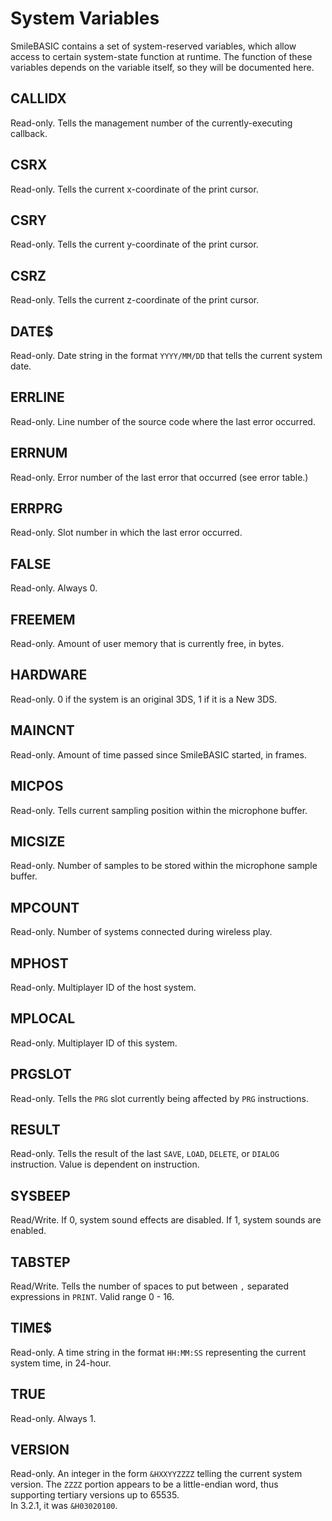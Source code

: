 # System Variables #
SmileBASIC contains a set of system-reserved variables, which allow access to certain system-state
function at runtime.
The function of these variables depends on the variable itself, so they will be documented here.

## CALLIDX ##
Read-only. Tells the management number of the currently-executing callback.

## CSRX ##
Read-only. Tells the current x-coordinate of the print cursor.

## CSRY ##
Read-only. Tells the current y-coordinate of the print cursor.

## CSRZ ##
Read-only. Tells the current z-coordinate of the print cursor.

## DATE$ ##
Read-only. Date string in the format `YYYY/MM/DD` that tells the current system date.

## ERRLINE ##
Read-only. Line number of the source code where the last error occurred.

## ERRNUM ##
Read-only. Error number of the last error that occurred (see error table.)

## ERRPRG ##
Read-only. Slot number in which the last error occurred.

## FALSE ##
Read-only. Always 0.

## FREEMEM ##
Read-only. Amount of user memory that is currently free, in bytes.

## HARDWARE ##
Read-only. 0 if the system is an original 3DS, 1 if it is a New 3DS.

## MAINCNT ##
Read-only. Amount of time passed since SmileBASIC started, in frames.

## MICPOS ##
Read-only. Tells current sampling position within the microphone buffer.

## MICSIZE ##
Read-only. Number of samples to be stored within the microphone sample buffer.

## MPCOUNT ##
Read-only. Number of systems connected during wireless play.

## MPHOST ##
Read-only. Multiplayer ID of the host system.

## MPLOCAL ##
Read-only. Multiplayer ID of this system.

## PRGSLOT ##
Read-only. Tells the `PRG` slot currently being affected by `PRG` instructions.

## RESULT ##
Read-only. Tells the result of the last `SAVE`, `LOAD`, `DELETE`, or `DIALOG` instruction.
Value is dependent on instruction.

## SYSBEEP ##
Read/Write. If 0, system sound effects are disabled. If 1, system sounds are enabled.

## TABSTEP ##
Read/Write. Tells the number of spaces to put between `,` separated expressions in `PRINT`.
Valid range 0 - 16.

## TIME$ ##
Read-only. A time string in the format `HH:MM:SS` representing the current system time, in 24-hour.

## TRUE ##
Read-only. Always 1.

## VERSION ##
Read-only. An integer in the form `&HXXYYZZZZ` telling the current system version.
The `ZZZZ` portion appears to be a little-endian word, thus supporting tertiary versions up to 65535.   
In 3.2.1, it was `&H03020100`.

